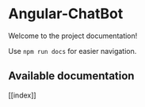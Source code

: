 # Angular-ChatBot

Welcome to the project documentation!

Use `npm run docs` for easier navigation.

## Available documentation

[[index]]
